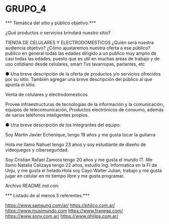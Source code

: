 # GRUPO_4
*** Temática del sitio y público objetivo.***

¿Qué productos o servicios brindará nuestro sitio? 

TIENDA DE CELULARES Y ELECTRODOMESTICOS
¿Quién será nuestra audiencia
objetivo? ¿Cómo ajustaremos nuestra oferta a ese público?
publico en general todas las edades
dirigido a un publico muy amplio de casi todas las edades, puesto que es util en muchas areas de trabajo y de uso cotidiano
desde celulares, smart Tvs lavarropas, parlantes, etc


● Una breve descripción de la oferta de productos y/o servicios ofrecidos por su
sitio. También agregar una breve descripción del público al que apunta el sitio.

Venta de celulares y electrodomesticos

Provee infraestructuras de tecnologías de la información y la comunicación, equipos de telecomunicación, 
Productos electrónicos de consumo, además de varios teléfonos inteligentes propios.


● Una breve descripción de los integrantes del equipo.

Soy Martin Javier Echenique, tengo 19 años y me gusta tocar la guitarra

Hola me llamo Nahuel tengo 23 años y soy estudiante de diseño de videojuegos y ciberseguridad.

Soy Cristian Rafael Zamora tengo 20 años y me gusta el mundo IT. 
Me llamo Natalia Calizaya tengo 22 años, estudio Ing. Informatica en la FI de Unju, y me gusta el helado.Hola soy Cayo Walter Julian, trabajo y me gusta jugar en celular en mi tiempo libre y me gusta programar.

Archivo README.md con:

*** Listado de al menos 5 referentes.***

https://www.samsung.com/ar/
https://philco.com.ar/
https://www.musimundo.com
https://www.fravega.com/
https://www.sony.com.ar/
https://www.philips.com.ar/